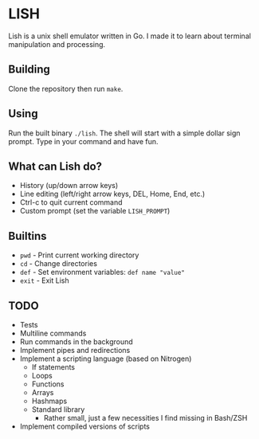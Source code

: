 # LISH

Lish is a unix shell emulator written in Go. I made it to learn about terminal manipulation and processing.

## Building

Clone the repository then run `make`.

## Using

Run the built binary `./lish`. The shell will start with a simple dollar sign prompt. Type in your command and have fun.

## What can Lish do?

- History (up/down arrow keys)
- Line editing (left/right arrow keys, DEL, Home, End, etc.)
- Ctrl-c to quit current command
- Custom prompt (set the variable `LISH_PROMPT`)

## Builtins

- `pwd` - Print current working directory
- `cd` - Change directories
- `def` - Set environment variables: `def name "value"`
- `exit` - Exit Lish

## TODO

- Tests
- Multiline commands
- Run commands in the background
- Implement pipes and redirections
- Implement a scripting language (based on Nitrogen)
  - If statements
  - Loops
  - Functions
  - Arrays
  - Hashmaps
  - Standard library
    - Rather small, just a few necessities I find missing in Bash/ZSH
- Implement compiled versions of scripts
